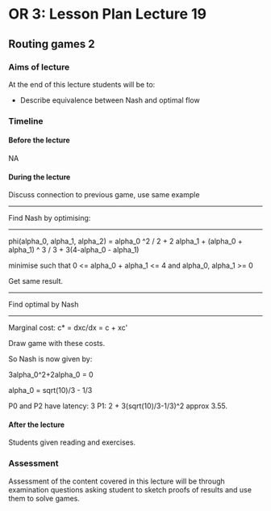 # OR 3: Lesson Plan Lecture 19
## Routing games 2

### Aims of lecture

At the end of this lecture students will be to:

- Describe equivalence between Nash and optimal flow

### Timeline

#### Before the lecture

NA

#### During the lecture

Discuss connection to previous game, use same example

****
Find Nash by optimising:
****

phi(alpha_0, alpha_1, alpha_2) = alpha_0 ^2 / 2 + 2 alpha_1 + (alpha_0 + alpha_1) ^ 3 / 3  + 3(4-alpha_0 - alpha_1)

minimise such that 0 <= alpha_0 + alpha_1 <= 4 and alpha_0, alpha_1 >= 0

Get same result.

****
Find optimal by Nash
****

Marginal cost: c* = dxc/dx = c + xc'

Draw game with these costs.

So Nash is now given by:

3alpha_0^2+2alpha_0 = 0

alpha_0 = sqrt(10)/3 - 1/3

P0 and P2 have latency: 3
P1: 2 + 3(sqrt(10)/3-1/3)^2 approx 3.55.

#### After the lecture

Students given reading and exercises.

### Assessment

Assessment of the content covered in this lecture will be through examination questions asking student to sketch proofs of results and use them to solve games.
